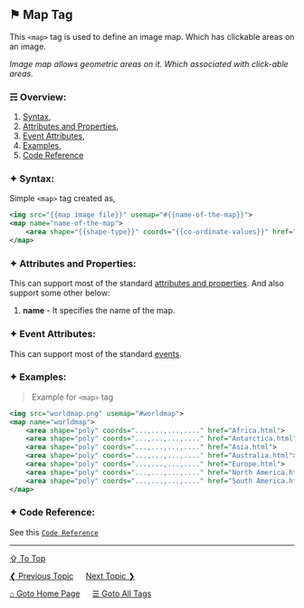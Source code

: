 ## &#9873; Map Tag
This `<map>` tag is used to define an image map. Which has clickable areas on an image.

*Image map allows geometric areas on it. Which associated with click-able areas.*

### &#9780; Overview:
1. [Syntax](#-syntax),
2. [Attributes and Properties](#-attributes-and-properties),
3. [Event Attributes](#-event-attributes),
4. [Examples](#-examples),
5. [Code Reference](#-code-reference)

### &#10022; Syntax:

Simple `<map>` tag created as, 
```xml
<img src="{{map image file}}" usemap="#{{name-of-the-map}}">
<map name="name-of-the-map">
	<area shape="{{shape-type}}" coords="{{co-ordinate-values}}" href="{{url/location}}">
</map>
```

### &#10022; Attributes and Properties:
This can support most of the standard [attributes and properties](../docs/attributes-and-properties.md).
And also support some other below:
1. **name** - It specifies the name of the map.

### &#10022; Event Attributes:
This can support most of the standard [events](../docs/events.md).

### &#10022; Examples:
> Example for `<map>` tag
```xml
<img src="worldmap.png" usemap="#worldmap">
<map name="worldmap">
	<area shape="poly" coords="...,...,...,...." href="Africa.html">
	<area shape="poly" coords="...,...,...,...." href="Antarctica.html">
	<area shape="poly" coords="...,...,...,...." href="Asia.html">
	<area shape="poly" coords="...,...,...,...." href="Australia.html">
	<area shape="poly" coords="...,...,...,...." href="Europe.html">
	<area shape="poly" coords="...,...,...,...." href="North America.html">
	<area shape="poly" coords="...,...,...,...." href="South America.html">
</map>
```

### &#10022; Code Reference:
See this [`Code Reference`](../code/map-tag.html)

---
[&#8682; To Top](#-map-tag)

[&#10094; Previous Topic](./main-tag.md) &emsp; [Next Topic &#10095;](./mark-tag.md)

[&#8962; Goto Home Page](../README.md) &emsp; [&#9776; Goto All Tags](../all-tags.md)
